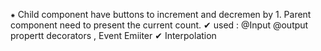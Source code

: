 
⁕ Child component have buttons to increment and decremen by 1. Parent component need to present the current count.
✔ used : @Input @output propertt decorators , Event Emiiter
✔ Interpolation  
